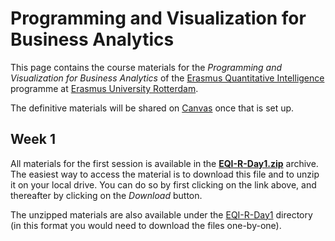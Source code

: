 # Programming and Visualization for Business Analytics

This page contains the course materials for the *Programming and Visualization for Business Analytics* of the [Erasmus Quantitative Intelligence](https://www.eur.nl/eqi/) programme at [Erasmus University Rotterdam](https://www.eur.nl/). 

The definitive materials will be shared on [Canvas](https://canvas.eur.nl/) once that is set up.

## Week 1

All materials for the first session is available in the **[EQI-R-Day1.zip](EQI-R-Day1.zip)** archive. The easiest way to access the material is to download this file and to unzip it on your local drive. You can do so by first clicking on the link above, and thereafter by clicking on the *Download* button.

The unzipped materials are also available under the [EQI-R-Day1](EQI-R-Day1/) directory (in this format you would need to download the files one-by-one).
